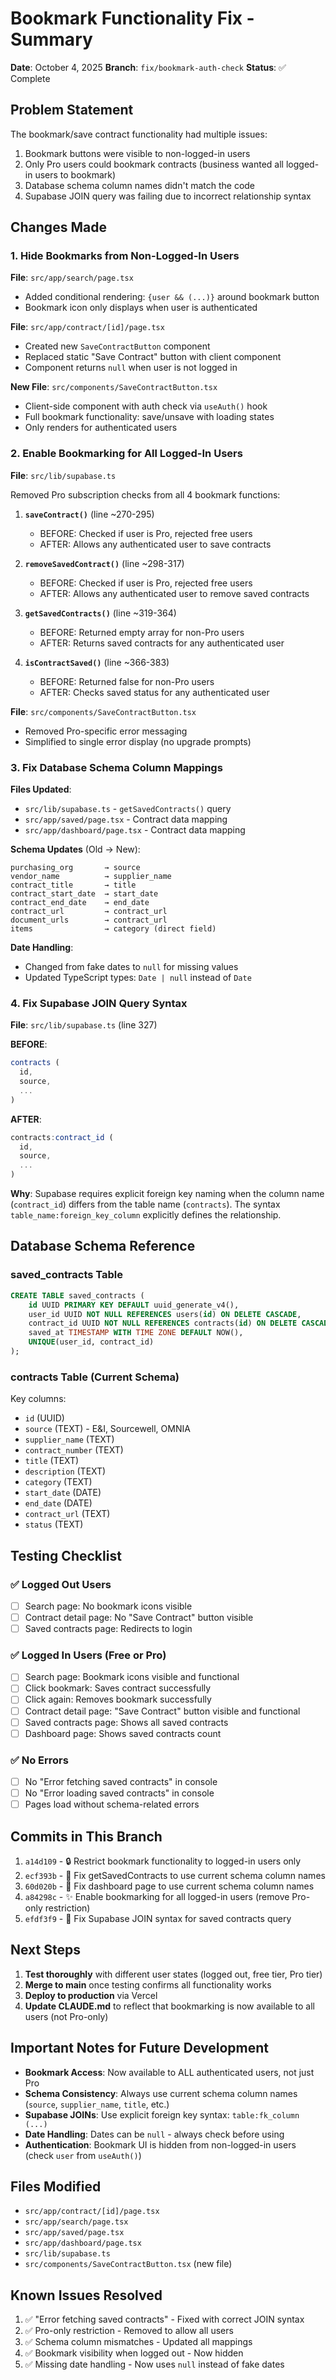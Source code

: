 # Bookmark Functionality Fix - Summary

**Date**: October 4, 2025
**Branch**: `fix/bookmark-auth-check`
**Status**: ✅ Complete

## Problem Statement

The bookmark/save contract functionality had multiple issues:
1. Bookmark buttons were visible to non-logged-in users
2. Only Pro users could bookmark contracts (business wanted all logged-in users to bookmark)
3. Database schema column names didn't match the code
4. Supabase JOIN query was failing due to incorrect relationship syntax

## Changes Made

### 1. Hide Bookmarks from Non-Logged-In Users

**File**: `src/app/search/page.tsx`
- Added conditional rendering: `{user && (...)}` around bookmark button
- Bookmark icon only displays when user is authenticated

**File**: `src/app/contract/[id]/page.tsx`
- Created new `SaveContractButton` component
- Replaced static "Save Contract" button with client component
- Component returns `null` when user is not logged in

**New File**: `src/components/SaveContractButton.tsx`
- Client-side component with auth check via `useAuth()` hook
- Full bookmark functionality: save/unsave with loading states
- Only renders for authenticated users

### 2. Enable Bookmarking for All Logged-In Users

**File**: `src/lib/supabase.ts`

Removed Pro subscription checks from all 4 bookmark functions:

1. **`saveContract()`** (line ~270-295)
   - BEFORE: Checked if user is Pro, rejected free users
   - AFTER: Allows any authenticated user to save contracts

2. **`removeSavedContract()`** (line ~298-317)
   - BEFORE: Checked if user is Pro, rejected free users
   - AFTER: Allows any authenticated user to remove saved contracts

3. **`getSavedContracts()`** (line ~319-364)
   - BEFORE: Returned empty array for non-Pro users
   - AFTER: Returns saved contracts for any authenticated user

4. **`isContractSaved()`** (line ~366-383)
   - BEFORE: Returned false for non-Pro users
   - AFTER: Checks saved status for any authenticated user

**File**: `src/components/SaveContractButton.tsx`
- Removed Pro-specific error messaging
- Simplified to single error display (no upgrade prompts)

### 3. Fix Database Schema Column Mappings

**Files Updated**:
- `src/lib/supabase.ts` - `getSavedContracts()` query
- `src/app/saved/page.tsx` - Contract data mapping
- `src/app/dashboard/page.tsx` - Contract data mapping

**Schema Updates** (Old → New):
```
purchasing_org       → source
vendor_name          → supplier_name
contract_title       → title
contract_start_date  → start_date
contract_end_date    → end_date
contract_url         → contract_url
document_urls        → contract_url
items                → category (direct field)
```

**Date Handling**:
- Changed from fake dates to `null` for missing values
- Updated TypeScript types: `Date | null` instead of `Date`

### 4. Fix Supabase JOIN Query Syntax

**File**: `src/lib/supabase.ts` (line 327)

**BEFORE**:
```typescript
contracts (
  id,
  source,
  ...
)
```

**AFTER**:
```typescript
contracts:contract_id (
  id,
  source,
  ...
)
```

**Why**: Supabase requires explicit foreign key naming when the column name (`contract_id`) differs from the table name (`contracts`). The syntax `table_name:foreign_key_column` explicitly defines the relationship.

## Database Schema Reference

### saved_contracts Table
```sql
CREATE TABLE saved_contracts (
    id UUID PRIMARY KEY DEFAULT uuid_generate_v4(),
    user_id UUID NOT NULL REFERENCES users(id) ON DELETE CASCADE,
    contract_id UUID NOT NULL REFERENCES contracts(id) ON DELETE CASCADE,
    saved_at TIMESTAMP WITH TIME ZONE DEFAULT NOW(),
    UNIQUE(user_id, contract_id)
);
```

### contracts Table (Current Schema)
Key columns:
- `id` (UUID)
- `source` (TEXT) - E&I, Sourcewell, OMNIA
- `supplier_name` (TEXT)
- `contract_number` (TEXT)
- `title` (TEXT)
- `description` (TEXT)
- `category` (TEXT)
- `start_date` (DATE)
- `end_date` (DATE)
- `contract_url` (TEXT)
- `status` (TEXT)

## Testing Checklist

### ✅ Logged Out Users
- [ ] Search page: No bookmark icons visible
- [ ] Contract detail page: No "Save Contract" button visible
- [ ] Saved contracts page: Redirects to login

### ✅ Logged In Users (Free or Pro)
- [ ] Search page: Bookmark icons visible and functional
- [ ] Click bookmark: Saves contract successfully
- [ ] Click again: Removes bookmark successfully
- [ ] Contract detail page: "Save Contract" button visible and functional
- [ ] Saved contracts page: Shows all saved contracts
- [ ] Dashboard page: Shows saved contracts count

### ✅ No Errors
- [ ] No "Error fetching saved contracts" in console
- [ ] No "Error loading saved contracts" in console
- [ ] Pages load without schema-related errors

## Commits in This Branch

1. `a14d109` - 🔒 Restrict bookmark functionality to logged-in users only
2. `ecf393b` - 🐛 Fix getSavedContracts to use current schema column names
3. `60d020b` - 🐛 Fix dashboard page to use current schema column names
4. `a84298c` - ✨ Enable bookmarking for all logged-in users (remove Pro-only restriction)
5. `efdf3f9` - 🐛 Fix Supabase JOIN syntax for saved contracts query

## Next Steps

1. **Test thoroughly** with different user states (logged out, free tier, Pro tier)
2. **Merge to main** once testing confirms all functionality works
3. **Deploy to production** via Vercel
4. **Update CLAUDE.md** to reflect that bookmarking is now available to all users (not Pro-only)

## Important Notes for Future Development

- **Bookmark Access**: Now available to ALL authenticated users, not just Pro
- **Schema Consistency**: Always use current schema column names (`source`, `supplier_name`, `title`, etc.)
- **Supabase JOINs**: Use explicit foreign key syntax: `table:fk_column (...)`
- **Date Handling**: Dates can be `null` - always check before using
- **Authentication**: Bookmark UI is hidden from non-logged-in users (check `user` from `useAuth()`)

## Files Modified

- `src/app/contract/[id]/page.tsx`
- `src/app/search/page.tsx`
- `src/app/saved/page.tsx`
- `src/app/dashboard/page.tsx`
- `src/lib/supabase.ts`
- `src/components/SaveContractButton.tsx` (new file)

## Known Issues Resolved

1. ✅ "Error fetching saved contracts" - Fixed with correct JOIN syntax
2. ✅ Pro-only restriction - Removed to allow all users
3. ✅ Schema column mismatches - Updated all mappings
4. ✅ Bookmark visibility when logged out - Now hidden
5. ✅ Missing date handling - Now uses `null` instead of fake dates
